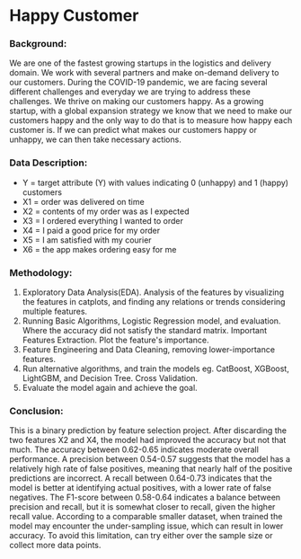 # Happy Customer

### Background:

We are one of the fastest growing startups in the logistics and delivery domain. We work with several partners and make on-demand delivery to our customers. During the COVID-19 pandemic, we are facing several different challenges and everyday we are trying to address these challenges. We thrive on making our customers happy. As a growing startup, with a global expansion strategy we know that we need to make our customers happy and the only way to do that is to measure how happy each customer is. If we can predict what makes our customers happy or unhappy, we can then take necessary actions.

### Data Description:

- Y = target attribute (Y) with values indicating 0 (unhappy) and 1 (happy) customers
- X1 = order was delivered on time
- X2 = contents of my order was as I expected
- X3 = I ordered everything I wanted to order
- X4 = I paid a good price for my order
- X5 = I am satisfied with my courier
- X6 = the app makes ordering easy for me

### Methodology:

1. Exploratory Data Analysis(EDA). Analysis of the features by visualizing the features in catplots, and finding any relations or trends considering multiple features.
2.  Running Basic Algorithms, Logistic Regression model, and evaluation. Where the accuracy did not satisfy the standard matrix. Important Features Extraction. Plot the feature's importance.
3. Feature Engineering and Data Cleaning, removing lower-importance features.
4. Run alternative algorithms, and train the models eg. CatBoost, XGBoost, LightGBM, and Decision Tree. Cross Validation.
5. Evaluate the model again and achieve the goal.
   
### Conclusion:

This is a binary prediction by feature selection project. After discarding the two features X2 and X4, the model had improved the accuracy but not that much. The accuracy between 0.62-0.65 indicates moderate overall performance. A precision between 0.54-0.57 suggests that the model has a relatively high rate of false positives, meaning that nearly half of the positive predictions are incorrect. A recall between 0.64-0.73 indicates that the model is better at identifying actual positives, with a lower rate of false negatives. The F1-score between 0.58-0.64 indicates a balance between precision and recall, but it is somewhat closer to recall, given the higher recall value. According to a comparable smaller dataset, when trained the model may encounter the under-sampling issue, which can result in lower accuracy. To avoid this limitation, can try either over the sample size or collect more data points.
